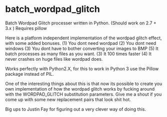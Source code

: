 # batch_wordpad_glitch
Batch Wordpad Glitch processer written in Python. (Should work on 2.7 + 3.x )
Requires pillow

Here is a platform independent implementation of the wordpad glitch effect, with some added bonuses.
(1) You dont need wordpad
(2) You dont need windows
(3) You dont have to bother converting your images to BMP
(5) It batch processes as many files as you want.
(3) It 100 times faster
(4) It never crashes on huge files like wordpad does.


Works perfectly with Python2.X, for this to work in Python 3 use the Pillow package instead of PIL.

One of the interesting things about this is that now its possible to create you own implementation of how
the wordpad glitch works by fucking around with the WORDPAD_GLITCH substitution parameters. Give me
a shout if you come up with some new replacement pairs that look shit hot.

Big ups to Justin Fay for figuring out a very clever way of doing this.

